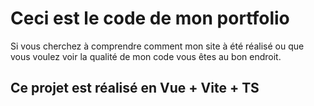 # Ceci est le code de mon portfolio

Si vous cherchez à comprendre comment mon site à été réalisé ou que vous voulez voir la qualité de mon code vous êtes au bon endroit.

## Ce projet est réalisé en Vue + Vite + TS
